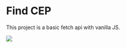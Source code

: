 # Find CEP

This project is a basic fetch api with vanilla JS.

<img src="[https://ibb.co/Wp15zfT](https://i.ibb.co/tP5K2Dd/Componente-2-1.png)" />
